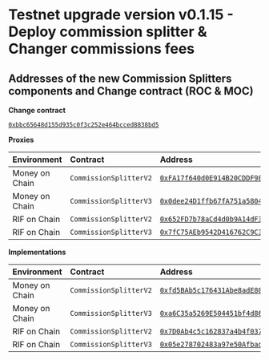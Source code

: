 # Testnet upgrade version v0.1.15 - Deploy commission splitter & Changer commissions fees


## Addresses of the new Commission Splitters components and Change contract (ROC & MOC)


**Change contract**

[`0xbbc65648d155d935c0f3c252e464bcced8838bd5`](https://explorer.testnet.rsk.co/address/0xbbc65648d155d935c0f3c252e464bcced8838bd5?__ctab=Code)



**Proxies**

|  Environment  |  Contract  |  Address |  
|:---|:---|:---|
|  Money on Chain  |  `CommissionSplitterV2`  | [`0xFA17f640d0E914B20CDDF985B269D2Dc16e0f767`](https://explorer.testnet.rsk.co/address/0xFA17f640d0E914B20CDDF985B269D2Dc16e0f767?__ctab=Code) |
|  Money on Chain  |  `CommissionSplitterV3`  | [`0x0dee24D1ffb67fA751a58042F2C7a858FFb3F207`](https://explorer.testnet.rsk.co/address/0x0dee24D1ffb67fA751a58042F2C7a858FFb3F207?__ctab=Code) |
|  RIF on Chain  |  `CommissionSplitterV2`  | [`0x652FD7b78aCd4d0b9A14dF3Ae40918EFf6770Efd`](https://explorer.testnet.rsk.co/address/0x652FD7b78aCd4d0b9A14dF3Ae40918EFf6770Efd?__ctab=Code) |
|  RIF on Chain  |  `CommissionSplitterV3`  | [`0x7fC75AEb9542D416762C9C34E11d3126Fd66FB41`](https://explorer.testnet.rsk.co/address/0x7fC75AEb9542D416762C9C34E11d3126Fd66FB41?__ctab=Code) |



**Implementations**

|  Environment  |  Contract  |  Address |  
|:---|:---|:---|
|  Money on Chain  |  `CommissionSplitterV2`  | [`0xfd5BAb5c176431Abe8adE80BEa81fd47d0Df60Cf`](https://explorer.testnet.rsk.co/address/0xfd5BAb5c176431Abe8adE80BEa81fd47d0Df60Cf?__ctab=Code) |
|  Money on Chain  |  `CommissionSplitterV3`  | [`0xa6C35a5269E504451bf4d86Cfb2BdEfcBeC574Ce`](https://explorer.testnet.rsk.co/address/0xa6C35a5269E504451bf4d86Cfb2BdEfcBeC574Ce?__ctab=Code) |
|  RIF on Chain  |  `CommissionSplitterV2`  | [`0x7D0Ab4c5c162837a4b4f03723b8deCd04702A246`](https://explorer.testnet.rsk.co/address/0x7D0Ab4c5c162837a4b4f03723b8deCd04702A246?__ctab=Code) |
|  RIF on Chain  |  `CommissionSplitterV3`  | [`0x05e278702483a97e50Afbada7D82Bd3d83ad78E7`](https://explorer.testnet.rsk.co/address/0x05e278702483a97e50Afbada7D82Bd3d83ad78E7?__ctab=Code) |

